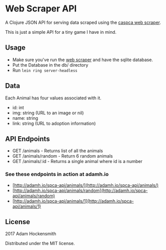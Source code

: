 # Web Scraper API

A Clojure JSON API for serving data scraped using the [caspca web scraper](https://github.com/adamh/clojure-web-scraper).

This is just a simple API for a tiny game I have in mind.

## Usage

* Make sure you've run the [web scraper](https://github.com/adamh/clojure-web-scraper) and have the sqlite database.
* Put the Database in the db/ directory
* Run `lein ring server-headless`

## Data

Each Animal has four values associated with it.
* id: int
* img: string (URL to an image or nil)
* name: string
* link: string (URL to adoption information)

## API Endpoints

* GET /animals - Returns list of all the animals
* GET /animals/random - Return 6 random animals
* GET /animals/:id - Returns a single animal where id is a number 

### See these endpoints in action at adamh.io
* [http://adamh.io/spca-api/animals/](http://adamh.io/spca-api/animals/)
* [http://adamh.io/spca-api/animals/random](http://adamh.io/spca-api/animals/random)
* [http://adamh.io/spca-api/animals/1](http://adamh.io/spca-api/animals/1)

## License

2017 Adam Hockensmith

Distributed under the MIT license.

